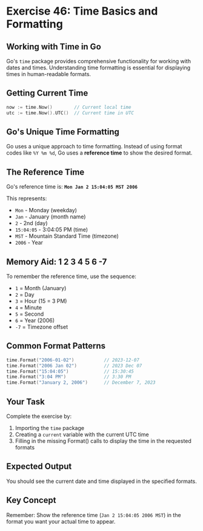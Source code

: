 # Exercise 46: Time Basics and Formatting

## Working with Time in Go

Go's `time` package provides comprehensive functionality for working with dates and times. Understanding time formatting is essential for displaying times in human-readable formats.

## Getting Current Time

```go
now := time.Now()        // Current local time
utc := time.Now().UTC()  // Current time in UTC
```

## Go's Unique Time Formatting

Go uses a unique approach to time formatting. Instead of using format codes like `%Y %m %d`, Go uses a **reference time** to show the desired format.

## The Reference Time

Go's reference time is: **`Mon Jan 2 15:04:05 MST 2006`**

This represents:
- `Mon` - Monday (weekday)
- `Jan` - January (month name)  
- `2` - 2nd (day)
- `15:04:05` - 3:04:05 PM (time)
- `MST` - Mountain Standard Time (timezone)
- `2006` - Year

## Memory Aid: 1 2 3 4 5 6 -7

To remember the reference time, use the sequence:
- `1` = Month (January)
- `2` = Day
- `3` = Hour (15 = 3 PM)
- `4` = Minute  
- `5` = Second
- `6` = Year (2006)
- `-7` = Timezone offset

## Common Format Patterns

```go
time.Format("2006-01-02")           // 2023-12-07
time.Format("2006 Jan 02")          // 2023 Dec 07  
time.Format("15:04:05")             // 15:30:45
time.Format("3:04 PM")              // 3:30 PM
time.Format("January 2, 2006")      // December 7, 2023
```

## Your Task

Complete the exercise by:
1. Importing the `time` package
2. Creating a `current` variable with the current UTC time
3. Filling in the missing Format() calls to display the time in the requested formats

## Expected Output

You should see the current date and time displayed in the specified formats.

## Key Concept

Remember: Show the reference time (`Jan 2 15:04:05 2006 MST`) in the format you want your actual time to appear.